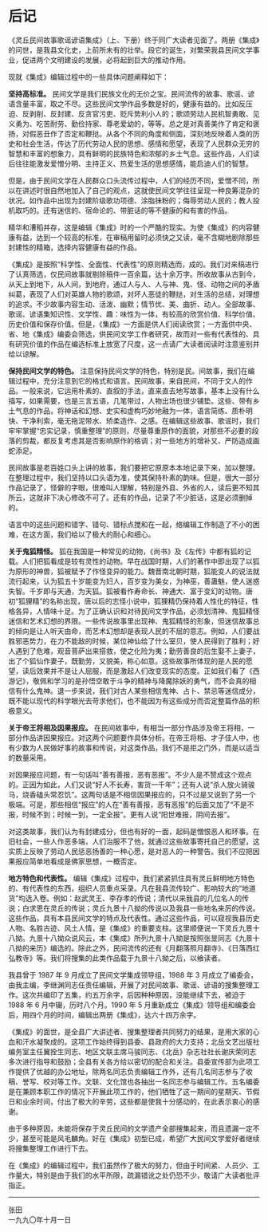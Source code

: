 # 后记

《灵丘民间故事歌谣谚语集成》（上、下册）终于同广大读者见面了。两册《集成》的问世，是我县文化史，上前所未有的壮举。段它的诞生，对繁荣我县民间文学事业，促进两个文明建设的发展，必将起到巨大的推动作用。

现就《集成》编辑过程中的一些具体问题阐释如下：

**坚持高标准。** 民间文学是我们民族文化的无价之宝。民间流传的故事、歌谣、谚语含量丰富，取之不尽。这些民间文学作品多数是好的，健康有益的。比如反压迫、反剥削、反封建、反贪官污吏、贬斥势利小人的；歌颂劳动人民机智勇敢、见义勇为、吃苦耐劳、勤俭持家、尊老爱幼的，等等。总之是对真善美作了肯定和褒扬，对假恶丑作了否定和鞭挞。从各个不同的角度和侧面，深刻地反映着人类的历史和社会生活，传达了历代劳动人民的思想、感情和愿望，表现了人民群众无穷的智慧和丰富的想象力，具有鲜明的民族特色和浓郁的乡土气息。这些作品，人们读后往往能激发爱憎分明、主持正义、热爱生活的思想感情，能启迪人们的智慧。

但是，由于民间文学在人民群众口头流传过程中，人们的经历不同，爱憎不同，所以在讲述时很自然地加入了自己的观点，这就使民间文学往往呈现一种良筹混杂的状况。如作品中出现为封建阶级歌功项德、涂脂抹粉的；侮辱劳动人民的；教人投机取巧的。还有迷信的、宿命论的、带脏话的等不健康的和有害的作品。

精华和漕稻并存，这是编辑《集成》时的一个严酷的现实。为使《集成》的内容健康有益，达到一个较高的标准，在审稿用留时必须快之又读，毫不含糊地剧除那些封建性的精箱，选择内容健康有益的作品。

《集成》是按照“科学性、全面性、代表性”的原则精选而，成的。我们对来稿进行了认真筛选，仅民间故事就剔除稿件一百余篇，达十余万字。所收故事从古到今，从天上到地下，从人间，到地府，通过人与人、人与神、鬼、怪、动物之间的矛盾纠葛，表现了人们对英雄人物的歌颂，对坏人恶徒的鞭挞，对生活的总结，对理想的追求。不少故事内容生动、活泼、幽默；情节优、美、曲折、动人。全部故事、歌谣、谚语集知识性、文学性、趣：味性为一体，有较高的欣赏价值、科学价值、历史价值和保存价值。但是，《集成》一方面是供人们阅读欣赏；一方面供中央、省、地《集成》编委会筛选，供民间文学工作者研究，故而对一些有代表性的、具有研究价值的作品在编选标准上放宽了尺度，这一点请广大读者阅读时注意鉴别并给以谅解。

**保持民间文学的特色。** 注意保持民间文学的特色，特别是民。间故事，我们在编辑过程中，充分注意到它的格式和语言。民间故事，来自民间，不同于文人的作品。一般来说，它运用朴素的、直叙的手法，直来直去地写故事，基本上没有什么描写，如果需要，也是三言五语，几笔带过，人物出场也很少铺垫。这些、带有乡土气息的作品，将神话和幻想、史实和虚构巧妙地融为一体，语言简练、质朴明快、干净利索，毫无拖泥带水、矫柔造作、之感。在编辑这些故事、歌谣时，我们牢牢掌握“忠实记录，慎重整理”的原则，尽量尊重原作的面貌，对那些不必要的段落的剪裁，都反复考虑其是否影响原作的格调；对一些地方的增补又、严防造成画蛇添足。

民间故事是老百姓口头上讲的故事，我们要把它原原本本地记录下来，加以整理。在整理过程中，我们坚持以口头语为准，使其保持朴素的韵味。但是，很大一部分作品记录了，怪僻的字眼，很难叫人理解，特别是外县、外省的人，读后更不知其所云，这就非下决心修改不可了。还有的作品，记录了不少脏话，这是必须删掉的。

语言中的这些问题和错字、错句、错标点搅和在一起，络编辑工作制造了不小的困难，在这方面，我们给以了极大的耐心和细心。

**关于鬼狐精怪。** 狐在我国是一种常见的动物，《尚书》及《左传》中都有狐的记载。人们把狐看成是较有灵性的动物。早在战国时期，人们的著作中即出现了以狐为原形的神兽，狐被赋予了作怪变异的能力。魏晋南北朝时期，狐能变人的说法就流行起来，认为狐五十岁能变为妇人，百岁变为美女，为神巫，善蛊魅，使人迷惑失智。千岁即与天通，为天狐。狐被看作寿命长、神通大、富于变幻的动物。唐初“狐狸精”的名称出现，唐以后的志怪小说中，狐狸精仍保持着人性化的特征，性格各异，人情味十足。为了正确认识和对待民间文学作品，必须划清神、鬼狐精怪迷信和艺术幻想的界限。一些传说故事里出现神、鬼狐精怪的形象，但迷信故事总的倾向是让人听天由命，而艺术幻想却是表现人民的不屈的意志。例如，人们要战胜邪恶势力，在力不能敌的时候，某位神仙给了什么室贝，使人民得到了胜利；好人遇到了危难，观音菩萨出来搭救，使之化险为夷；勤劳善良的后生娶不上妻子，出了个狐仙作妻子，既勤劳，又貌美，称心如意。这些故事所体现的是人民的愿望，读后效果并不是让人屈服，而是激起人们改变现实的态度。正如我们看了《西游记》，敬佩和学习的是孙悟空敢于斗争的精神与降魔除妖的勇气，而不会真的相信有什么鬼神。退一步来说，我们对古人某些相信鬼神、占卜、禁忌等迷信成分，既不能以现代的科学眼光去苛求他们，也不能因为有这些成分而否定整篇作品的积极意义。

**关于帝王将相及因果报应。** 在民间故事中，有相当一部分作品涉及帝王将相，一部分作品讲因果报应。对这两个问题要作具体分析。在帝王将相、才子佳人中，也有少数为人民做好事的故事和传说，对这类作品，我们不是拒之门外，而是以适当的数量采用。

对因果报应问题，有一句话叫“善有善报，恶有恶报”。不少人是不赞成这个观点的。正因为如此，人们又说“好人不长寿，害货一千年”；还有人说“杀人放火骑骏马，烧香磕头常忍饥”。这两句话是不相信因果报应的，只不过是又说到了另一个极端。可是，那些相信“报应”的人在“善有善报，恶有恶报”的后面又加了“不是不报，时候不到；时候一到，一定全报”。更有人说“阳世难报，阴间去报”。

对这类故事，我们认为有封建成分，但也有好的一面，起码是憎恨恶人和环事。在旧社会，一些人作恶多端，人们治服不了他，就通过这些故事寄托自己的愿望，这实质上反映了劳动人民惩恶扬善的一种心愿，是对恶人的一种警告。我们不应把因果报应简单地看成是佛家思想，一概否定。

**地方特色和代表性。** 编辑《集成》过程中，我们紧紧抓住具有灵丘鲜明地方特色的、有代表性的东西，组织人员重点采录。凡在我县流传较广、影响较大的“地道货”均选入卷。例如：赵武灵王、李存孝的传说；清代以来我县的几位名人的传说；白求恩在灵丘的传说；灵丘九景十八拗的传说以及我县一些地名来厉的传说。这些作品，具有本县民间文学的特点及代表性。通过这些作品，可以窥视我县历史人物、名胜古迹、风土人情，是《集成》的重要支柱。这里顺便说一下灵丘九景十八拗。九景十八拗众说风云，本《集成》所列九景十八拗是按照张昱同志《九景十八拗的来历》编选的。除此之外，民间流传的还有《月翻落照月翻寺》、《日落西红弘教寺》等。我们将搜集的此类作品载于九景十八拗之后，以飨读者。

我县曾于 1987 年 9 月成立了民间文学集成领导组，1988 年 3 月成立了编委会，由我主编，李继渊同志任责任编辑，开展了对民间故事、歌谣、谚语的搜集整理工作。这次共编印了五集，约五万余字，后因种种原因，没能继续下去，被迫于 1988 年 6 月中辍，历时八个月。1990 年 5 月重新成立《集成》领导组和编委会后，用四个月的时间，编辑出两册《集成》，达六十四万余字。

《集成》的面世，是全县广大讲述者、搜集整理者共同努力的结果，是用大家的心血和汗水凝聚成的。这项工作始终得到县委、县政府的大力支持；北岳文艺出版社编务室主任翼拴生同志、地区文联主席马骏同志、《北岳》杂志社社长谢庆荣同志多次进行指导和鼓励；全县有关各方给以密切的配合和关注。县委宣传部为此项工作提供了优越的办公地址，除两名同志负责编辑工作外，还有几名同志参与了收稿、誉写、校对等工作。文联、文化馆也各抽出一名同志参与编辑工作。五名编委是在兼顾本职工作的情况下开展此项工作的，他们牺牲了这一期间的星期天、节假日和业余时间，付出了极大的辛劳，这些都是使我十分感动的，在此表示衷心的感谢。

由于多种原因，未能将保存于灵丘民间的文学遗产全部搜集起来，而且遗漏一定不少，甚至可能是风毛麟角。好在《集成》初型已成，希望广大民间文学爱好者继续将搜集整理工作进行下去。

在《集成》的编辑过程中，我们虽然作了极大的努力，但由于时间紧、人员少、工作量大，特别是由于我们的水平所限，疏漏错讹之处仍恐不少，敬请广大读者批评指正。

---

张田  
一九九〇年十月一日

